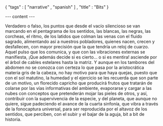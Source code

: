 { "tags" : [
    "narrative"
  , "spanish"
  ]
, "title" : "Bits"
}

--- content ---

Verdadero o falso, los puntos que desde el vacío silencioso se van marcando en el pentagrama de los sentidos,
las blancas, las negras, las corcheas, el ritmo, de los latidos que colman las venas con el fluido sagrado,
alimentando así a nuestros pobladores, quienes nacen, crecen y desfallecen, con mayor precisión que la que
tendría un reloj de cuarzo. Aquel pulso que los comunica, y que con las vibraciones externas se manifiesta,
¡Que además decide si es cierto... o si es mentira! asciende por el árbol de cables estelares hasta la matriz.
Y aunque en los tambores del abdomen no se conozca con certeza lo que pasa por la aristocrática materia gris
de la cabeza, no hay motivo para que haya quejas, puesto que con el sol matutino, la humedad y el ejercicio se
les recuerda que son parte de un motivo, un florecido capricho que producirá frutos que tratarán de colarse por
las vías informativas del ambiente, evaporarse y cargar a las nubes con conceptos que pretenderán mojar las pieles
de otros, y así, contribuir con la supervivencia de la especie, y del planeta, que aunque no quiere, sigue padeciendo
el avance de la cuarta sinfonía, que vibra a través de la fonocaptura universal, para ser reproducida por el altavoz
de los sentidos, que perciben, con el subir y el bajar de la aguja, bit a bit de historia.

